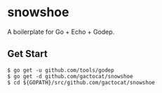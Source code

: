 # snowshoe

A boilerplate for Go + Echo + Godep.

## Get Start

```
$ go get -u github.com/tools/godep
$ go get -d github.com/gactocat/snowshoe
$ cd ${GOPATH}/src/github.com/gactocat/snowshoe
```